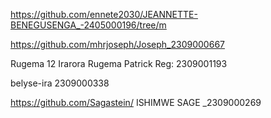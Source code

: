 https://github.com/ennete2030/JEANNETTE-BENEGUSENGA_-2405000196/tree/m

https://github.com/mhrjoseph/Joseph_2309000667


Rugema 12  Irarora Rugema Patrick Reg: 2309001193

belyse-ira 2309000338

https://github.com/Sagastein/ ISHIMWE SAGE _2309000269
